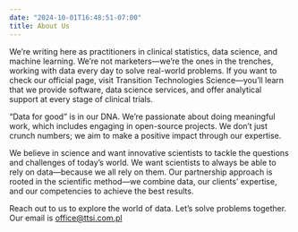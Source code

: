```yaml
---
date: "2024-10-01T16:48:51-07:00"
title: About Us
---
```


We’re writing here as practitioners in clinical statistics, data science, and machine learning. We’re not marketers—we’re the ones in the trenches, working with data every day to solve real-world problems. If you want to check our official page, visit Transition Technologies Science—you’ll learn that we provide software, data science services, and offer analytical support at every stage of clinical trials.

“Data for good” is in our DNA. We’re passionate about doing meaningful work, which includes engaging in open-source projects. We don’t just crunch numbers; we aim to make a positive impact through our expertise.

We believe in science and want innovative scientists to tackle the questions and challenges of today’s world. We want scientists to always be able to rely on data—because we all rely on them. Our partnership approach is rooted in the scientific method—we combine data, our clients’ expertise, and our competencies to achieve the best results.

Reach out to us to explore the world of data. Let’s solve problems together. Our email is office@ttsi.com.pl
